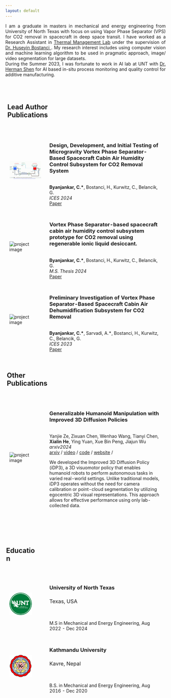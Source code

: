 ```yaml
---
layout: default
---
```


<div align="justify">
I am a graduate in masters in mechanical and energy engineering from University of North Texas with focus on using Vapor Phase Separator (VPS) for CO2 removal in spacecraft in deep space transit. I have worked as a Research Assistant in <a href="https://engineering.unt.edu/me/research/labs/tml/index.html">Thermal Management Lab</a> under the supervision of <a href="https://engineering.unt.edu/people/huseyin-bostanci.html">Dr. Huseyin Bostanci </a>. My research interest includes using computer vision and machine learning algorithm to be used in pragmatic approach, image/ video segmentation for large datasets. 
<br>
During the Summer 2023, I was fortunate to work in AI lab at UNT with <a href="https://engineering.unt.edu/people/herman-shen.html"> Dr. Herman Shen</a> for AI based in-situ process monitoring and quality control for additive manufacturing. 
</div>
<br>
 <table style="width:100%;max-width:800px;border:0px;border-spacing:0px;border-collapse:separate;margin-right:auto;margin-left:auto;">
    <tr style="padding:0px">
      <td style="padding:0px">
      	<table style="width:100%;border:0px;border-spacing:0px;border-collapse:separate;margin-right:auto;margin-left:auto;">
          <tr>
            <td style="padding:2.5%;width:100%;vertical-align:middle">
              <h2>Lead Author Publications</h2>
            </td>
          </tr>
        </table>
        <table style="width:100%;border:0px;border-spacing:0px;border-collapse:separate;margin-right:auto;margin-left:auto;">
          <tr>
            <td style="padding:2.5%;width:25%;vertical-align:middle;min-width:120px">
              <img src="/assets/img/regen-IL.gif" alt="project image" style="width:auto; height:auto; max-width:100%;" />
            </td>
            <td style="padding:2.5%;width:75%;vertical-align:middle">
              <h3>Design, Development, and Initial Testing of Microgravity Vortex Phase Separator-Based Spacecraft Cabin Air Humidity Control Subsystem for CO2 Removal System</h3>
              <br>
              <strong>Byanjankar, C.*</strong>, Bostanci, H., Kurwitz, C., Belancik, G.
              <br>
              <em>ICES 2024</em>
              <br>  
              <a href="https://hdl.handle.net/2346/99015">Paper</a>
            </td>
	  </tr>
		<tr>
            <td style="padding:2.5%;width:25%;vertical-align:middle;min-width:120px">
              <img src="/tn/images/Preview-OmniH2O-GIF2M.gif" alt="project image" style="width:auto; height:auto; max-width:100%;" />
            </td>
            <td style="padding:2.5%;width:75%;vertical-align:middle">
              <h3>Vortex Phase Separator-based spacecraft cabin air humidity control subsystem prototype for CO2 removal
using regenerable ionic liquid desiccant.</h3>
              <br>
              <strong>Byanjankar, C.*</strong>, Bostanci, H., Kurwitz, C., Belancik, G.
              <br>
              <em>M.S. Thesis 2024</em>
              <br>              
              <a href=" https://hdl.handle.net/2346/94771">Paper</a>              
            </td>
          </tr> 
          <tr>
            <td style="padding:2.5%;width:25%;vertical-align:middle;min-width:120px">
              <img src="/tn/images/Preview-OmniH2O-GIF2M.gif" alt="project image" style="width:auto; height:auto; max-width:100%;" />
            </td>
            <td style="padding:2.5%;width:75%;vertical-align:middle">
              <h3>Preliminary Investigation of Vortex Phase Separator-Based Spacecraft Cabin Air Dehumidification Subsystem for CO2 Removal</h3>
              <br>
              <strong>Byanjankar, C.*</strong>, Sarvadi, A.*, Bostanci, H., Kurwitz, C., Belancik, G.
              <br>
              <em>ICES 2023</em>
              <br>              
              <a href=" https://hdl.handle.net/2346/94771">Paper</a>            
            </td>
          </tr> 
        </table>
        <table style="width:100%;border:0px;border-spacing:0px;border-collapse:separate;margin-right:auto;margin-left:auto;">
          <tr>
            <td style="padding:2.5%;width:100%;vertical-align:middle">
              <h2>Other Publications</h2>
            </td>
          </tr>
        </table>
        <table style="width:100%;border:0px;border-spacing:0px;border-collapse:separate;margin-right:auto;margin-left:auto;">
          <tr>
            <td style="padding:2.5%;width:25%;vertical-align:middle;min-width:120px">
              <img src="/tn/images/idp3.gif" alt="project image" style="width:auto; height:auto; max-width:100%;" />
            </td>
            <td style="padding:2.5%;width:75%;vertical-align:middle">
              <h3>Generalizable Humanoid Manipulation with Improved 3D Diffusion Policies</h3>
              <br>
              Yanjie Ze, Zixuan Chen, Wenhao Wang, Tianyi Chen, <strong>Xialin He</strong>, Ying Yuan, Xue Bin Peng, Jiajun Wu
              <em>arxiv2024</em>
              <br>       
              <a href="https://arxiv.org/abs/2410.10803">arxiv</a> /
              <a href="https://www.youtube.com/watch?v=6H2MkMetmFk">video</a> /
              <a href="https://github.com/YanjieZe/Improved-3D-Diffusion-Policy">code</a> /
              <a href="https://humanoid-manipulation.github.io/">website</a> / 
              <p></p>
              <p>We developed the Improved 3D Diffusion Policy (iDP3), a 3D visuomotor policy that enables humanoid robots to perform autonomous tasks in varied real-world settings. Unlike traditional models, iDP3 operates without the need for camera calibration or point-cloud segmentation by utilizing egocentric 3D visual representations. This approach allows for effective performance using only lab-collected data.</p>
            </td>
          </tr>
          </tr>   
        </table>
        <br>
        <br>
        <table style="width:100%;border:0px;border-spacing:0px;border-collapse:separate;margin-right:auto;margin-left:auto;">
          <tr>
            <td style="padding:2.5%;width:100%;vertical-align:middle">
              <h2>Education</h2>
            </td>
          </tr>
        </table>
        <table style="width:100%;border:0px;border-spacing:0px;border-collapse:separate;margin-right:auto;margin-left:auto;">    
          <tr>
            <td style="padding:2.5%;width:25%;vertical-align:middle;min-width:60px">
              <img src="/assets/img/unt-logo.png" alt="unt logo" style="width:auto; height:auto; max-width:70%;" />
            </td>
            <td style="padding:2.5%;width:75%;vertical-align:middle">
              <h3 style="margin-right: 5px;">University of North Texas</h3> <h3 style="font-weight: normal;">Texas, USA</h3>
              <br>
              <br>
              M.S in Mechanical and Energy Engineering, Aug 2022 - Dec 2024
              <!-- <br>
               -->
            </td>
          </tr>  
          <tr>
            <td style="padding:2.5%;width:25%;vertical-align:middle;min-width:60px">
              <img src="/assets/img/ku.png" alt="ku logo" style="width:auto; height:auto; max-width:70%;" />
            </td>
            <td style="padding:2.5%;width:75%;vertical-align:middle">
              <h3 style="margin-right: 5px;">Kathmandu University</h3> <h3 style="font-weight: normal;">Kavre, Nepal</h3>
              <br>
              <br>
              B.S. in Mechanical and Energy Engineering, Aug 2016 - Dec 2020
            </td>
          </tr>
</table>
